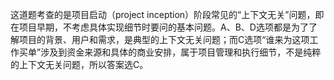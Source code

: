 这道题考查的是项目启动（project inception）阶段常见的“上下文无关”问题，即在项目早期，不考虑具体实现细节时要问的基本问题。A、B、D选项都是为了了解项目的背景、用户和需求，是典型的上下文无关问题；而C选项“谁来为这项工作买单”涉及到资金来源和具体的商业安排，属于项目管理和执行细节，不是纯粹的上下文无关问题，所以答案选C。